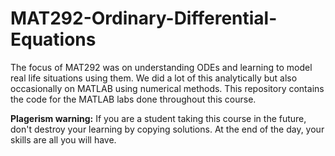 # MAT292-Ordinary-Differential-Equations

The focus of MAT292 was on understanding ODEs and learning to model real life situations using them. We did a lot of this analytically but also occasionally on MATLAB using numerical methods. This repository contains the code for the MATLAB labs done throughout this course.

**Plagerism warning:** If you are a student taking this course in the future, don't destroy your learning by copying solutions. At the end of the day, your skills are all you will have.

